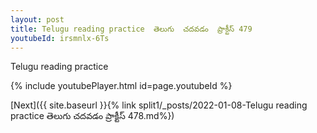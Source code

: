```yaml
---
layout: post
title: Telugu reading practice  తెలుగు  చదవడం  ప్రాక్టీస్ 479
youtubeId: irsmnlx-6Ts
---
```

 
 
Telugu reading practice
 
 
 
 
 


{% include youtubePlayer.html id=page.youtubeId %}
 
[Next]({{ site.baseurl }}{% link  split1/_posts/2022-01-08-Telugu reading practice  తెలుగు  చదవడం  ప్రాక్టీస్ 478.md%})
 
